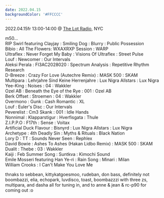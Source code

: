 ```yaml
---
date: 2022.04.15
backgroundColor: '#FFCCCC'
---
```


2022.04.15fr 13:00-14:00 @ [The Lot Radio](http://www.thelotradio.com/), NYC  

m50...  
RIP Swirl featuring Clayjay : Smiling Dog : Blurry : Public Possession  
Bibio : All The Flowers: WXAXRXP Session : WARP  
Ultraflex : Never Forget My Baby : Visions Of Ultraflex : Street Pulse  
Louf : Newcomer : Our Intervals  
Aleksi Perala : FI3AC2028020 : Spectrum Analysis : Repetitive Rhythm Research  
D-Breeze : Crazy For Love (Autechre Remix) : MASK 500 : SKAM  
Multipara : Lehrjahre Sind Keine Herrenjahre : Lux Nigra Allstars : Lux Nigra  
Yee-King : Noises : 04 : Wakkler  
Ozel AB : Beneath the Eye of the Rye : 001 : Ozel AB  
Berk Offset : Stroemen : 04 : Wakkler  
Overmono : Gunk : Cash Romantic : XL  
Louf : Euler's Disc : Our Intervals  
Peverelist : Cm3 Skank : 001 : Idle Hands  
Nonnimal : Klapparstigur : Hverfisgata : Thule  
Z.I.P.P.O : F17th : Sense : Voitax  
Artificial Duck Flavour : Bisnyrd : Lux Nigra Allstars : Lux Nigra  
Archetype : 4th Deadly Sin : Myths & Rituals : Black Nation  
Lory D : TT : Sounds Never Seen : Rephlex  
David Bowie : Ashes To Ashes (Hakan Lidbo Remix) : MASK 500 : SKAM  
Dualit : Thebe : 03 : Wakkler  
Kaiji : Feb Summer Song : Suntkva : Kimochi Sound  
Emile Mosseri featuring Han Ye-ri : Rain Song : Minari : Milan  
William Crooks : I Can't Make You Love Me  

thnaks to sebbean, kittykatgoesmoo, rudeban, don bass, definitely not boombazzi, elia, echopark, luvdisco, toast, boombazzzi with three zs, multipara, and dasha all for tuning in, and to anne & jean & rc-p90 for coming out :o